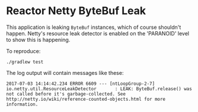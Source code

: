 # Reactor Netty ByteBuf Leak

This application is leaking `ByteBuf` instances, which of course shouldn't happen. Netty's resource leak detector is enabled on the 'PARANOID' level to show this is happening.

To reproduce:

    ./gradlew test
    
The log output will contain messages like these:

    2017-07-03 14:14:42.234 ERROR 6609 --- [ntLoopGroup-2-7] io.netty.util.ResourceLeakDetector       : LEAK: ByteBuf.release() was not called before it's garbage-collected. See http://netty.io/wiki/reference-counted-objects.html for more information.